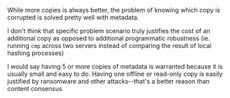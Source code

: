 While more copies is always better, the problem of knowing which copy is corrupted is solved pretty well with metadata. 

I don't think that specific problem scenario truly justifies the cost of an additional copy as opposed to additional programmatic robustness (ie. running `cmp` across two servers instead of comparing the result of local hashing processes)

I would say having 5 or more copies of metadata is warranted because it is usually small and easy to do. Having one offline or read-only copy is easily justified by ransomware and other attacks--that's a better reason than content consensus
